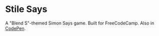 # Stile Says
A "Blend S"-themed Simon Says game. Built for FreeCodeCamp. Also in [CodePen](https://codepen.io/jepe-ada/full/oqdEmw/).
